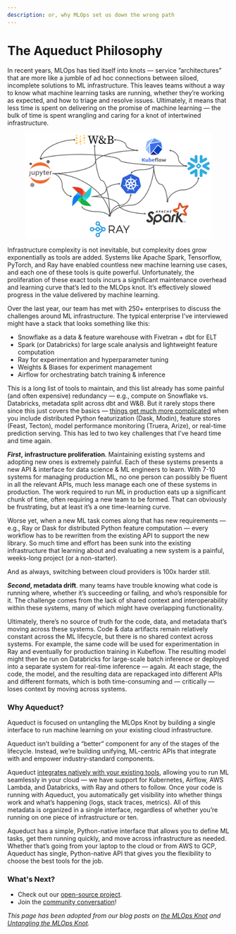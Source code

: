 ```yaml
---
description: or, why MLOps set us down the wrong path
---
```


# The Aqueduct Philosophy

In recent years, MLOps has tied itself into knots — service ”architectures” that are more like a jumble of ad hoc connections between siloed, incomplete solutions to ML infrastructure. This leaves teams without a way to know what machine learning tasks are running, whether they’re working as expected, and how to triage and resolve issues. Ultimately, it means that less time is spent on delivering on the promise of machine learning — the bulk of time is spent wrangling and caring for a knot of intertwined infrastructure.

<figure><img src=".gitbook/assets/image (1).png" alt=""><figcaption></figcaption></figure>

Infrastructure complexity is not inevitable, but complexity does grow exponentially as tools are added. Systems like Apache Spark, Tensorflow, PyTorch, and Ray have enabled countless new machine learning use cases, and each one of these tools is quite powerful. Unfortunately, the proliferation of these exact tools incurs a significant maintenance overhead and learning curve that’s led to the MLOps knot. It’s effectively slowed progress in the value delivered by machine learning.

Over the last year, our team has met with 250+ enterprises to discuss the challenges around ML infrastructure. The typical enterprise I’ve interviewed might have a stack that looks something like this:

* Snowflake as a data & feature warehouse with Fivetran + dbt for ELT
* Spark (or Databricks) for large scale analysis and lightweight feature computation
* Ray for experimentation and hyperparameter tuning
* Weights & Biases for experiment management
* Airflow for orchestrating batch training & inference

This is a long list of tools to maintain, and this list already has some painful (and often expensive) redundancy — e.g., compute on Snowflake vs. Databricks, metadata split across dbt and W\&B. But it rarely stops there since this just covers the basics — [things get much more complicated](https://www.mihaileric.com/posts/mlops-is-a-mess/) when you include distributed Python featurization (Dask, Modin), feature stores (Feast, Tecton), model performance monitoring (Truera, Arize), or real-time prediction serving. This has led to two key challenges that I’ve heard time and time again.

_**First**_**,** **infrastructure proliferation**. Maintaining existing systems and adopting new ones is extremely painful. Each of these systems presents a new API & interface for data science & ML engineers to learn. With 7-10 systems for managing production ML, no one person can possibly be fluent in all the relevant APIs, much less manage each one of these systems in production. The work required to run ML in production eats up a significant chunk of time, often requiring a new team to be formed. That can obviously be frustrating, but at least it’s a one time-learning curve.

Worse yet, when a new ML task comes along that has new requirements — e.g., Ray or Dask for distributed Python feature computation — every workflow has to be rewritten from the existing API to support the new library. So much time and effort has been sunk into the existing infrastructure that learning about and evaluating a new system is a painful, weeks-long project (or a non-starter).

And as always, switching between cloud providers is 100x harder still.

_**Second**_**, metadata drift**. many teams have trouble knowing what code is running where, whether it’s succeeding or failing, and who’s responsible for it. The challenge comes from the lack of shared context and interoperability within these systems, many of which might have overlapping functionality.

Ultimately, there’s no source of truth for the code, data, and metadata that’s moving across these systems. Code & data artifacts remain relatively constant across the ML lifecycle, but there is no shared context across systems. For example, the same code will be used for experimentation in Ray and eventually for production training in Kubeflow. The resulting model might then be run on Databricks for large-scale batch inference or deployed into a separate system for real-time inference — again. At each stage, the code, the model, and the resulting data are repackaged into different APIs and different formats, which is both time-consuming and — critically — loses context by moving across systems.

### Why Aqueduct?

Aqueduct is focused on untangling the MLOps Knot by building a single interface to run machine learning on your existing cloud infrastructure.

Aqueduct isn’t building a “better” component for any of the stages of the lifecycle. Instead, we’re building unifying, ML-centric APIs that integrate with and empower industry-standard components.

Aqueduct [integrates natively with your existing tools](resources/), allowing you to run ML seamlessly in your cloud — we have support for Kubernetes, Airflow, AWS Lambda, and Databricks, with Ray and others to follow. Once your code is running with Aqueduct, you automatically get visibility into whether things work and what’s happening (logs, stack traces, metrics). All of this metadata is organized in a single interface, regardless of whether you’re running on one piece of infrastructure or ten.

Aqueduct has a simple, Python-native interface that allows you to define ML tasks, get them running quickly, and move across infrastructure as needed. Whether that’s going from your laptop to the cloud or from AWS to GCP, Aqueduct has single, Python-native API that gives you the flexibility to choose the best tools for the job.

### What's Next?

* Check out our [open-source project](https://github.com/aqueducthq/aqueduct).
* Join the [community conversation](https://slack.aqueducthq.com)!

_This page has been adopted from our blog posts on_ [_the MLOps Knot_](https://aqueducthq.com/post/the-mlops-knot/) _and_ [_Untangling the MLOps Knot_](https://aqueducthq.com/post/untangling-the-mlops-knot/)_._
